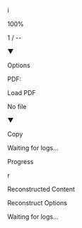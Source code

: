 i

100%

1 / --

▼

Options

PDF:

Load PDF

No file

▼

Copy

Waiting for logs...

Progress

r

Reconstructed Content

Reconstruct Options

Waiting for logs...